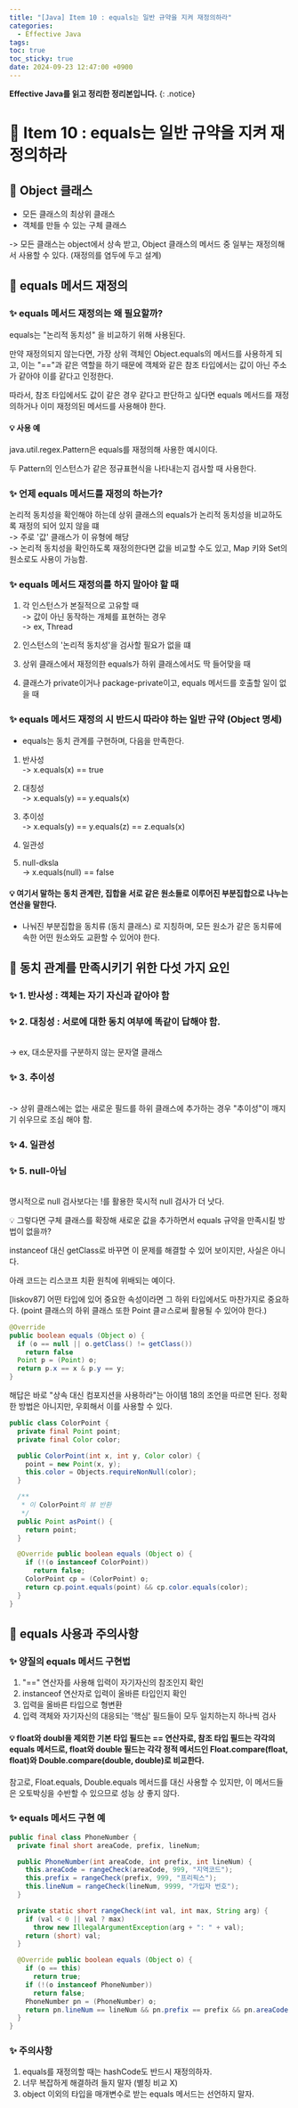```yaml
---
title: "[Java] Item 10 : equals는 일반 규약을 지켜 재정의하라"
categories:
  - Effective Java
tags:
toc: true
toc_sticky: true
date: 2024-09-23 12:47:00 +0900
---
```


<strong>Effective Java를 읽고 정리한 정리본입니다.</strong>
{: .notice}

# 📌 Item 10 : equals는 일반 규약을 지켜 재정의하라

## 🫧 Object 클래스
- 모든 클래스의 최상위 클래스
- 객체를 만들 수 있는 구체 클래스

-> 모든 클래스는 object에서 상속 받고, Object 클래스의 메서드 중 일부는 재정의해서 사용할 수 있다. (재정의를 염두에 두고 설계)

## 🫧 equals 메서드 재정의

### ✨ equals 메서드 재정의는 왜 필요할까?

equals는 "논리적 동치성" 을 비교하기 위해 사용된다.

만약 재정의되지 않는다면, 가장 상위 객체인 Object.equals의 메서드를 사용하게 되고, 이는 "=="과 같은 역할을 하기 때문에 객체와 같은 참조 타입에서는 값이 아닌 주소가 같아야 이를 같다고 인정한다.

따라서, 참조 타입에서도 값이 같은 경우 같다고 판단하고 싶다면 equals 메서드를 재정의하거나 이미 재정의된 메서드를 사용해야 한다.

#### 💡 사용 예

java.util.regex.Pattern은 equals를 재정의해 사용한 예시이다.

두 Pattern의 인스턴스가 같은 정규표현식을 나타내는지 검사할 때 사용한다.


### ✨ 언제 equals 메서드를 재정의 하는가?
논리적 동치성을 확인해야 하는데 상위 클래스의 equals가 논리적 동치성을 비교하도록 재정의 되어 있지 않을 떄
<br/> -> 주로 '값' 클래스가 이 유형에 해당
<br /> -> 논리적 동치성을 확인하도록 재정의한다면 값을 비교할 수도 있고, Map 키와 Set의 원소로도 사용이 가능함.


### ✨ equals 메서드 재정의를 하지 말아야 할 때
1) 각 인스턴스가 본질적으로 고유할 때
<br/> -> 값이 아닌 동작하는 개체를 표현하는 경우
<br/> -> ex, Thread

2) 인스턴스의 '논리적 동치성'을 검사할 필요가 없을 떄
3) 상위 클래스에서 재정의한 equals가 하위 클래스에서도 딱 들어맞을 때
4) 클래스가 private이거나 package-private이고, equals 메서드를 호출할 일이 없을 때

### ✨ equals 메서드 재정의 시 반드시 따라야 하는 일반 규약 (Object 명세)

* equals는 동치 관계를 구현하며, 다음을 만족한다.

1. 반사성
<br/> -> x.equals(x) == true

2. 대칭성
<br/> -> x.equals(y) == y.equals(x)

3. 추이성
<br/> -> x.equals(y) == y.equals(z) == z.equals(x)

4. 일관성

5. null-dksla
<br/> -> x.equals(null) == false



#### 💡 여기서 말하는 동치 관계란, 집합을 서로 같은 원소들로 이루어진 부분집합으로 나누는 연산을 말한다.
- 나눠진 부분집합을 동치류 (동치 클래스) 로 지칭하며, 모든 원소가 같은 동치류에 속한 어떤 원소와도 교환할 수 있어야 한다.


## 🫧 동치 관계를 만족시키기 위한 다섯 가지 요인

### ✨ 1. 반사성 : 객체는 자기 자신과 같아야 함
### ✨ 2. 대칭성 : 서로에 대한 동치 여부에 똑같이 답해야 함.
<br/> -> ex, 대소문자를 구분하지 않는 문자열 클래스

### ✨ 3. 추이성
<br /> -> 상위 클래스에는 없는 새로운 필드를 하위 클래스에 추가하는 경우 "추이성"이 깨지기 쉬우므로 조심 해야 함.

### ✨ 4. 일관성
### ✨ 5. null-아님
<br/> 명시적으로 null 검사보다는 !를 활용한 묵시적 null 검사가 더 낫다.

💡 그렇다면 구체 클래스를 확장해 새로운 값을 추가하면서 equals 규약을 만족시킬 방법이 없을까?

instanceof 대신 getClass로 바꾸면 이 문제를 해결할 수 있어 보이지만, 사실은 아니다.

아래 코드는 리스코프 치환 원칙에 위배되는 예이다.

[liskov87] 어떤 타입에 있어 중요한 속성이라면 그 하위 타입에서도 마찬가지로 중요하다.
(point 클래스의 하위 클래스 또한 Point 클ㄹ스로써 활용될 수 있어야 한다.)

```java
@Override
public boolean equals (Object o) {
  if (o == null || o.getClass() != getClass())
    return false
  Point p = (Point) o;
  return p.x == x & p.y == y;
}
```

해답은 바로 "상속 대신 컴포지션을 사용하라"는 아이템 18의 조언을 따르면 된다. 정확한 방법은 아니지만, 우회해서 이를 사용할 수 있다.

```java
public class ColorPoint {
  private final Point point;
  private final Color color;

  public ColorPoint(int x, int y, Color color) {
    point = new Point(x, y);
    this.color = Objects.requireNonNull(color);
  }

  /**
   * 이 ColorPoint의 뷰 반환
   */
  public Point asPoint() {
    return point;
  }

  @Override public boolean equals (Object o) {
    if (!(o instanceof ColorPoint))
      return false;
    ColorPoint cp = (ColorPoint) o;
    return cp.point.equals(point) && cp.color.equals(color);
  }
}
```

## 🫧 equals 사용과 주의사항

### ✨ 양질의 equals 메서드 구현법
1) "==" 연산자를 사용해 입력이 자기자신의 참조인지 확인
2) instanceof 연산자로 입력이 올바른 타입인지 확인
3) 입력을 올바른 타입으로 형변환
4) 입력 객체와 자기자신의 대응되는 '핵심' 필드들이 모두 일치하는지 하나씩 검사

#### 💡 float와 doubl을 제외한 기본 타입 필드는 == 연산자로, 참조 타입 필드는 각각의 equals 메서드로, float와 double 필드는 각각 정적 메서드인 Float.compare(float, float)와 Double.compare(double, double)로 비교한다.

참고로, Float.equals, Double.equals 메서드를 대신 사용할 수 있지만, 이 메서드들은 오토박싱을 수반할 수 있으므로 성능 상 좋지 않다.

### ✨ equals 메서드 구현 예

```java
public final class PhoneNumber {
  private final short areaCode, prefix, lineNum;

  public PhoneNumber(int areaCode, int prefix, int lineNum) {
    this.areaCode = rangeCheck(areaCode, 999, "지역코드");
    this.prefix = rangeCheck(prefix, 999, "프리픽스");
    this.lineNum = rangeCheck(lineNum, 9999, "가입자 번호");
  }

  private static short rangeCheck(int val, int max, String arg) {
    if (val < 0 || val ? max)
      throw new IllegalArgumentException(arg + ": " + val);
    return (short) val;
  }

  @Override public boolean equals (Object o) {
    if (o == this)
      return true;
    if (!(o instanceof PhoneNumber)) 
      return false;
    PhoneNumber pn = (PhoneNumber) o;
    return pn.lineNum == lineNum && pn.prefix == prefix && pn.areaCode == areaCode;
  }
}
```

### ✨ 주의사항
1) equals를 재정의할 때는 hashCode도 반드시 재정의하자.
2) 너무 복잡하게 해결하려 들지 말자 (별칭 비교 X)
3) object 이외의 타입을 매개변수로 받는 equals 메서드는 선언하지 말자.